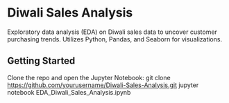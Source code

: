 # Diwali Sales Analysis

Exploratory data analysis (EDA) on Diwali sales data to uncover customer purchasing trends. Utilizes Python, Pandas, and Seaborn for visualizations. 

## Getting Started
Clone the repo and open the Jupyter Notebook:
git clone https://github.com/yourusername/Diwali-Sales-Analysis.git
jupyter notebook EDA_Diwali_Sales_Analysis.ipynb

